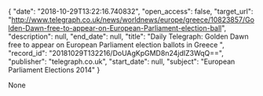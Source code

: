 {
  "date": "2018-10-29T13:22:16.740832", 
  "open_access": false, 
  "target_url": "http://www.telegraph.co.uk/news/worldnews/europe/greece/10823857/Golden-Dawn-free-to-appear-on-European-Parliament-election-ball", 
  "description": null, 
  "end_date": null, 
  "title": "Daily Telegraph: Golden Dawn free to appear on European Parliament election ballots in Greece ", 
  "record_id": "20181029T132216/DoUAgKpGMD8n24jdIZ3WqQ==", 
  "publisher": "telegraph.co.uk", 
  "start_date": null, 
  "subject": "European Parliament Elections 2014"
}

None
